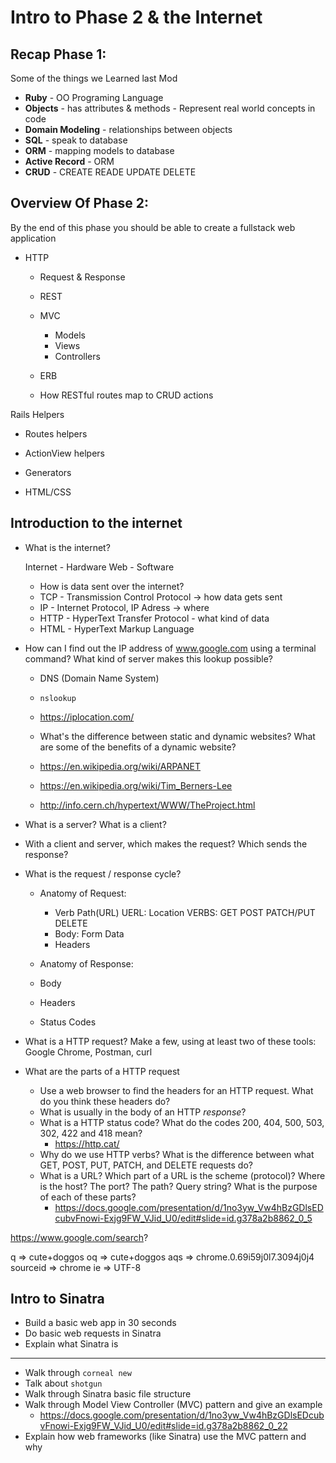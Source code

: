 # Intro to Phase 2 & the Internet


## Recap Phase 1:
Some of the things we Learned last Mod
* **Ruby** - OO Programing Language
* **Objects** - has attributes & methods - Represent real world concepts in code 
* **Domain Modeling** - relationships between objects
* **SQL** - speak to database
* **ORM** - mapping models to database
* **Active Record** - ORM
* **CRUD** - CREATE READE UPDATE DELETE






## Overview Of Phase 2:
By the end of this phase you should be able to create a fullstack web application

* HTTP 
  * Request & Response
  * REST 

  * MVC
    - Models
    - Views
    - Controllers
  * ERB 
  * How RESTful routes map to CRUD actions 

Rails Helpers
  * Routes helpers
  * ActionView helpers
  * Generators

* HTML/CSS



## Introduction to the internet

* What is the internet?

  Internet - Hardware
  Web - Software


  * How is data sent over the internet?
  * TCP - Transmission Control Protocol -> how data gets sent
  * IP - Internet Protocol, IP Adress -> where
  * HTTP - HyperText Transfer Protocol - what kind of data
  * HTML - HyperText Markup Language

* How can I find out the IP address of www.google.com using a terminal command? What kind of server makes this lookup possible?
  * DNS (Domain Name System)
  * `nslookup`
  * https://iplocation.com/

  * What's the difference between static and dynamic websites? What are some of the benefits of a dynamic website?

  * https://en.wikipedia.org/wiki/ARPANET
  * https://en.wikipedia.org/wiki/Tim_Berners-Lee
  * http://info.cern.ch/hypertext/WWW/TheProject.html


* What is a server? What is a client?
* With a client and server, which makes the request? Which sends the response?

* What is the request / response cycle?
  - Anatomy of Request:
    - Verb Path(URL)
      UERL: Location
      VERBS: GET POST PATCH/PUT DELETE
    - Body: Form Data
    - Headers

  - Anatomy of Response:
   - Body
   - Headers
   - Status Codes
 

  


* What is a HTTP request? Make a few, using at least two of these tools: Google Chrome, Postman, curl

* What are the parts of a HTTP request
  * Use a web browser to find the headers for an HTTP request. What do you think these headers do?
  * What is usually in the body of an HTTP _response_?
  * What is a HTTP status code? What do the codes 200, 404, 500, 503, 302, 422 and 418 mean?
    * https://http.cat/
  * Why do we use HTTP verbs? What is the difference between what GET, POST, PUT, PATCH, and DELETE requests do?
  * What is a URL? Which part of a URL is the scheme (protocol)? Where is the host? The port? The path? Query string?  What is the purpose of each of these parts? 
    * https://docs.google.com/presentation/d/1no3yw_Vw4hBzGDlsEDcubvFnowi-Exjg9FW_VJid_U0/edit#slide=id.g378a2b8862_0_5




https://www.google.com/search?

q  =>  cute+doggos 
oq => cute+doggos
aqs => chrome.0.69i59j0l7.3094j0j4
sourceid => chrome
ie => UTF-8




## Intro to Sinatra
* Build a basic web app in 30 seconds
* Do basic web requests in Sinatra
* Explain what Sinatra is


--------------------------------------------------------------------

* Walk through `corneal new`
* Talk about `shotgun`
* Walk through Sinatra basic file structure
* Walk through Model View Controller \(MVC\) pattern and give an example
  * https://docs.google.com/presentation/d/1no3yw_Vw4hBzGDlsEDcubvFnowi-Exjg9FW_VJid_U0/edit#slide=id.g378a2b8862_0_22
* Explain how web frameworks \(like Sinatra\) use the MVC pattern and why